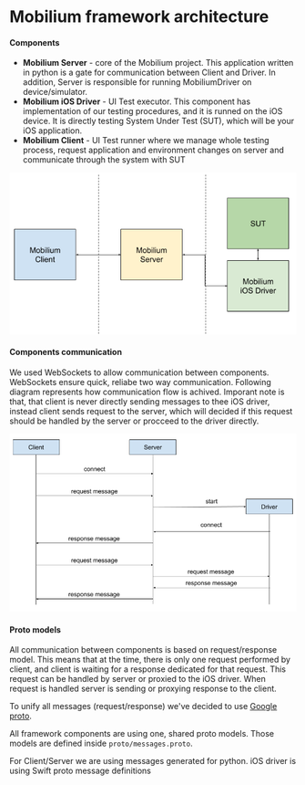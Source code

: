 # Mobilium framework architecture

#### Components
- **Mobilium Server** - core of the Mobilium project. This application written in python is a gate for communication between Client and Driver. In addition, Server is responsible for running MobiliumDriver on device/simulator.
- **Mobilium iOS Driver** - UI Test executor. This component has implementation of our testing procedures, and it is runned on the iOS device. It is directly testing System Under Test (SUT), which will be your iOS application.
- **Mobilium Client** - UI Test runner where we manage whole testing process, request application and environment changes on server and communicate through the system with SUT

![Diagram](artifacts/sut.png)

#### Components communication
We used WebSockets to allow communication between components. WebSockets ensure quick, reliabe two way communication.
Following diagram represents how communication flow is achived. Imporant note is that, that client is never directly sending messages to thee iOS driver, instead client sends request to the server, which will decided if this request should be handled by the server or procceed to the driver directly.

![DataFlow](artifacts/data_flow_diagram.png)

#### Proto models

All communication between components is based on request/response model.
This means that at the time, there is only one request performed by client, and client is waiting for a response dedicated for that request. This request can be handled by server or proxied to the iOS driver.
When request is handled server is sending or proxying response to the client.

To unify all messages (request/response) we've decided to use [Google proto](https://developers.google.com/protocol-buffers).

All framework components are using one, shared proto models. Those models are defined inside `proto/messages.proto`.

For Client/Server we are using messages generated for python.
iOS driver is using Swift proto message definitions
